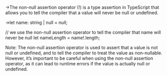 ->The non-null assertion operator (!) is a type assertion in TypeScript that allows you to tell the compiler that a value will never be null or undefined.

->let name: string | null = null;

// we use the non-null assertion operator to tell the compiler that name will never be null
let nameLength = name!.length;

Note:
The non-null assertion operator is used to assert that a value is not null or undefined, and to tell the compiler to treat the value as non-nullable. However, it’s important to be careful when using the non-null assertion operator, as it can lead to runtime errors if the value is actually null or undefined.
